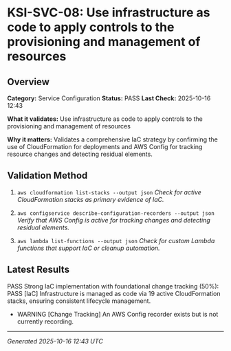# KSI-SVC-08: Use infrastructure as code to apply controls to the provisioning and management of resources

## Overview

**Category:** Service Configuration
**Status:** PASS
**Last Check:** 2025-10-16 12:43

**What it validates:** Use infrastructure as code to apply controls to the provisioning and management of resources

**Why it matters:** Validates a comprehensive IaC strategy by confirming the use of CloudFormation for deployments and AWS Config for tracking resource changes and detecting residual elements.

## Validation Method

1. `aws cloudformation list-stacks --output json`
   *Check for active CloudFormation stacks as primary evidence of IaC.*

2. `aws configservice describe-configuration-recorders --output json`
   *Verify that AWS Config is active for tracking changes and detecting residual elements.*

3. `aws lambda list-functions --output json`
   *Check for custom Lambda functions that support IaC or cleanup automation.*

## Latest Results

PASS Strong IaC implementation with foundational change tracking (50%): PASS [IaC] Infrastructure is managed as code via 19 active CloudFormation stacks, ensuring consistent lifecycle management.
- WARNING [Change Tracking] An AWS Config recorder exists but is not currently recording.

---
*Generated 2025-10-16 12:43 UTC*